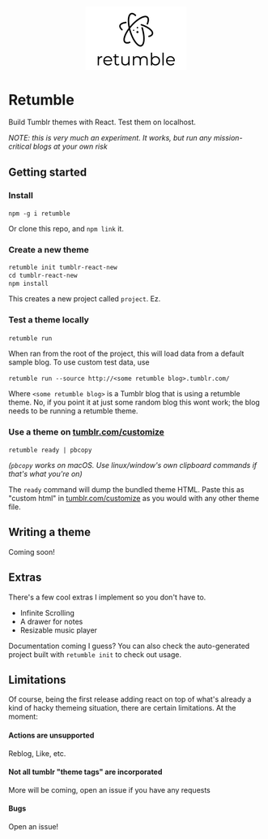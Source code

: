 
<p align="center"><img width=200 src="https://raw.githubusercontent.com/mrkev/retumble/master/retumble-logo.png" /></p>


# Retumble

Build Tumblr themes with React. Test them on localhost.

_NOTE: this is very much an experiment. It works, but run any mission-critical blogs at your own risk_

## Getting started

### Install

`npm -g i retumble`

Or clone this repo, and `npm link` it.

### Create a new theme

```
retumble init tumblr-react-new
cd tumblr-react-new
npm install
```

This creates a new project called `project`. Ez.

### Test a theme locally

`retumble run`

When ran from the root of the project, this will load data from a default sample blog. To use custom test data, use

`retumble run --source http://<some retumble blog>.tumblr.com/`

Where `<some retumble blog>` is a Tumblr blog that is using a retumble theme. No, if you point it at just some random blog this wont work; the blog needs to be running a retumble theme.

### Use a theme on [tumblr.com/customize](https://www.tumblr.com/customize/)

`retumble ready | pbcopy`

_(`pbcopy` works on macOS. Use linux/window's own clipboard commands if that's what you're on)_

The `ready` command will dump the bundled theme HTML. Paste this as "custom html" in [tumblr.com/customize](https://www.tumblr.com/customize/) as you would with any other theme file.

## Writing a theme

Coming soon!

## Extras

There's a few cool extras I implement so you don't have to.

- Infinite Scrolling
- A drawer for notes
- Resizable music player

Documentation coming I guess? You can also check the auto-generated project built with `retumble init` to check out usage.

## Limitations

Of course, being the first release adding react on top of what's already a kind of hacky themeing situation, there are certain limitations. At the moment:

#### Actions are unsupported

Reblog, Like, etc.

#### Not all tumblr "theme tags" are incorporated

More will be coming, open an issue if you have any requests

#### Bugs

Open an issue!
